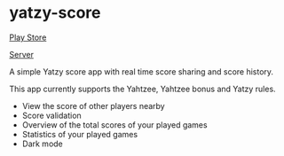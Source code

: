 # yatzy-score
[Play Store](https://play.google.com/store/apps/details?id=nl.koenhabets.yahtzeescore)

[Server](https://github.com/koen20/yatzy-server)

A simple Yatzy score app with real time score sharing and score history.

This app currently supports the Yahtzee, Yahtzee bonus and Yatzy rules.

* View the score of other players nearby
* Score validation
* Overview of the total scores of your played games
* Statistics of your played games
* Dark mode
